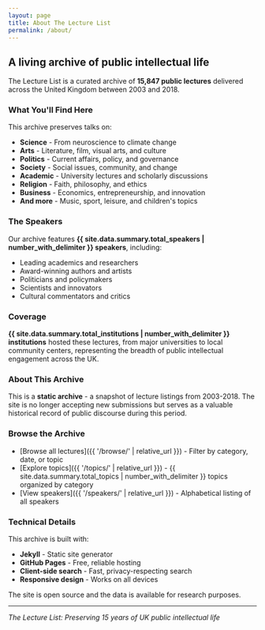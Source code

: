 ```yaml
---
layout: page
title: About The Lecture List
permalink: /about/
---
```


## A living archive of public intellectual life

The Lecture List is a curated archive of **<span id="lecture-count">15,847</span> public lectures** delivered across the United Kingdom between 2003 and 2018.

### What You'll Find Here

This archive preserves talks on:

- **Science** - From neuroscience to climate change
- **Arts** - Literature, film, visual arts, and culture
- **Politics** - Current affairs, policy, and governance  
- **Society** - Social issues, community, and change
- **Academic** - University lectures and scholarly discussions
- **Religion** - Faith, philosophy, and ethics
- **Business** - Economics, entrepreneurship, and innovation
- **And more** - Music, sport, leisure, and children's topics

### The Speakers

Our archive features **{{ site.data.summary.total_speakers | number_with_delimiter }} speakers**, including:

- Leading academics and researchers
- Award-winning authors and artists
- Politicians and policymakers
- Scientists and innovators
- Cultural commentators and critics

### Coverage

**{{ site.data.summary.total_institutions | number_with_delimiter }} institutions** hosted these lectures, from major universities to local community centers, representing the breadth of public intellectual engagement across the UK.

### About This Archive

This is a **static archive** - a snapshot of lecture listings from 2003-2018. The site is no longer accepting new submissions but serves as a valuable historical record of public discourse during this period.

### Browse the Archive

- [Browse all lectures]({{ '/browse/' | relative_url }}) - Filter by category, date, or topic
- [Explore topics]({{ '/topics/' | relative_url }}) - {{ site.data.summary.total_topics | number_with_delimiter }} topics organized by category
- [View speakers]({{ '/speakers/' | relative_url }}) - Alphabetical listing of all speakers

### Technical Details

This archive is built with:
- **Jekyll** - Static site generator
- **GitHub Pages** - Free, reliable hosting
- **Client-side search** - Fast, privacy-respecting search
- **Responsive design** - Works on all devices

The site is open source and the data is available for research purposes.

---

*The Lecture List: Preserving 15 years of UK public intellectual life*
